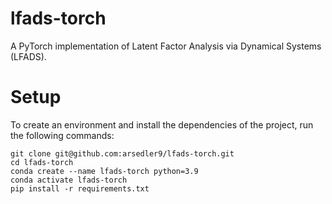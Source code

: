 # lfads-torch
A PyTorch implementation of Latent Factor Analysis via Dynamical Systems (LFADS).
# Setup
To create an environment and install the dependencies of the project, run the following commands:
```
git clone git@github.com:arsedler9/lfads-torch.git
cd lfads-torch
conda create --name lfads-torch python=3.9
conda activate lfads-torch
pip install -r requirements.txt
```
